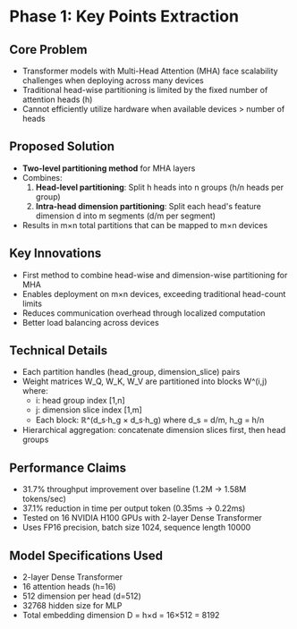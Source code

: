 # Phase 1: Key Points Extraction

## Core Problem
- Transformer models with Multi-Head Attention (MHA) face scalability challenges when deploying across many devices
- Traditional head-wise partitioning is limited by the fixed number of attention heads (h)
- Cannot efficiently utilize hardware when available devices > number of heads

## Proposed Solution
- **Two-level partitioning method** for MHA layers
- Combines:
  1. **Head-level partitioning**: Split h heads into n groups (h/n heads per group)
  2. **Intra-head dimension partitioning**: Split each head's feature dimension d into m segments (d/m per segment)
- Results in m×n total partitions that can be mapped to m×n devices

## Key Innovations
- First method to combine head-wise and dimension-wise partitioning for MHA
- Enables deployment on m×n devices, exceeding traditional head-count limits
- Reduces communication overhead through localized computation
- Better load balancing across devices

## Technical Details
- Each partition handles (head_group, dimension_slice) pairs
- Weight matrices W_Q, W_K, W_V are partitioned into blocks W^(i,j) where:
  - i: head group index [1,n]
  - j: dimension slice index [1,m]
  - Each block: ℝ^(d_s·h_g × d_s·h_g) where d_s = d/m, h_g = h/n
- Hierarchical aggregation: concatenate dimension slices first, then head groups

## Performance Claims
- 31.7% throughput improvement over baseline (1.2M → 1.58M tokens/sec)
- 37.1% reduction in time per output token (0.35ms → 0.22ms)
- Tested on 16 NVIDIA H100 GPUs with 2-layer Dense Transformer
- Uses FP16 precision, batch size 1024, sequence length 10000

## Model Specifications Used
- 2-layer Dense Transformer
- 16 attention heads (h=16)
- 512 dimension per head (d=512)
- 32768 hidden size for MLP
- Total embedding dimension D = h×d = 16×512 = 8192